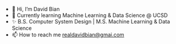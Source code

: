 - 👋 Hi, I’m David Bian
- 🌱 Currently learning Machine Learning & Data Science @ UCSD
- ✨ B.S. Computer System Design | M.S. Machine Learning & Data Science
- 📫 How to reach me realdavidbian@gmai.com

<!---
jibianucsd/jibianucsd is a ✨ special ✨ repository because its `README.md` (this file) appears on your GitHub profile.
You can click the Preview link to take a look at your changes.
--->
